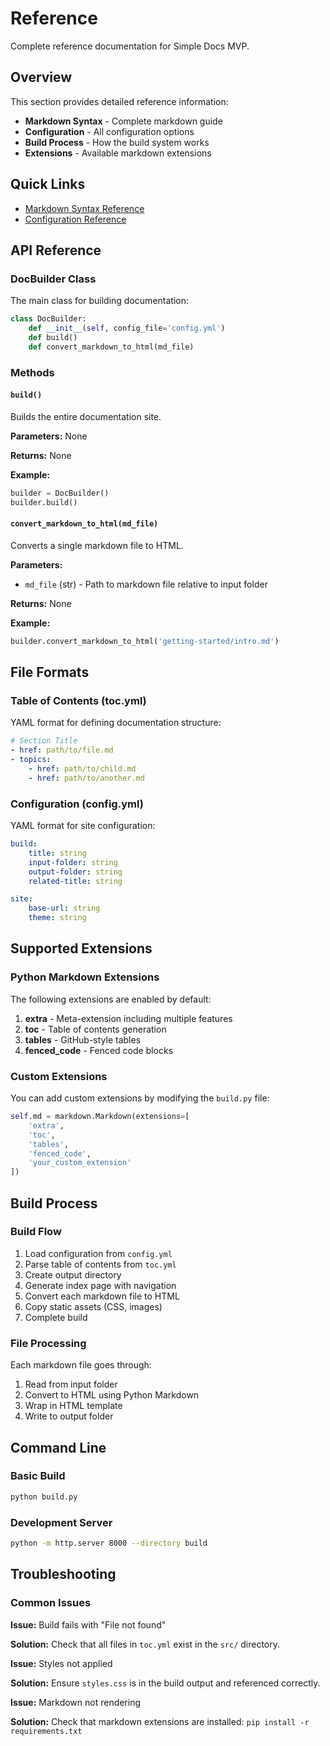 # Reference

Complete reference documentation for Simple Docs MVP.

## Overview

This section provides detailed reference information:

*   **Markdown Syntax** - Complete markdown guide
*   **Configuration** - All configuration options
*   **Build Process** - How the build system works
*   **Extensions** - Available markdown extensions

## Quick Links

*   [Markdown Syntax Reference](markdown-syntax.md)
*   [Configuration Reference](configuration.md)

## API Reference

### DocBuilder Class

The main class for building documentation:

```python
class DocBuilder:
    def __init__(self, config_file='config.yml')
    def build()
    def convert_markdown_to_html(md_file)
```

### Methods

#### `build()`

Builds the entire documentation site.

**Parameters:** None

**Returns:** None

**Example:**

```python
builder = DocBuilder()
builder.build()
```

#### `convert_markdown_to_html(md_file)`

Converts a single markdown file to HTML.

**Parameters:**

*   `md_file` (str) - Path to markdown file relative to input folder

**Returns:** None

**Example:**

```python
builder.convert_markdown_to_html('getting-started/intro.md')
```

## File Formats

### Table of Contents (toc.yml)

YAML format for defining documentation structure:

```yaml
# Section Title
- href: path/to/file.md
- topics:
    - href: path/to/child.md
    - href: path/to/another.md
```

### Configuration (config.yml)

YAML format for site configuration:

```yaml
build:
    title: string
    input-folder: string
    output-folder: string
    related-title: string

site:
    base-url: string
    theme: string
```

## Supported Extensions

### Python Markdown Extensions

The following extensions are enabled by default:

1.  **extra** - Meta-extension including multiple features
2.  **toc** - Table of contents generation
3.  **tables** - GitHub-style tables
4.  **fenced_code** - Fenced code blocks

### Custom Extensions

You can add custom extensions by modifying the `build.py` file:

```python
self.md = markdown.Markdown(extensions=[
    'extra',
    'toc',
    'tables',
    'fenced_code',
    'your_custom_extension'
])
```

## Build Process

### Build Flow

1.  Load configuration from `config.yml`
2.  Parse table of contents from `toc.yml`
3.  Create output directory
4.  Generate index page with navigation
5.  Convert each markdown file to HTML
6.  Copy static assets (CSS, images)
7.  Complete build

### File Processing

Each markdown file goes through:

1.  Read from input folder
2.  Convert to HTML using Python Markdown
3.  Wrap in HTML template
4.  Write to output folder

## Command Line

### Basic Build

```bash
python build.py
```

### Development Server

```bash
python -m http.server 8000 --directory build
```

## Troubleshooting

### Common Issues

**Issue:** Build fails with "File not found"

**Solution:** Check that all files in `toc.yml` exist in the `src/` directory.

**Issue:** Styles not applied

**Solution:** Ensure `styles.css` is in the build output and referenced correctly.

**Issue:** Markdown not rendering

**Solution:** Check that markdown extensions are installed: `pip install -r requirements.txt`
